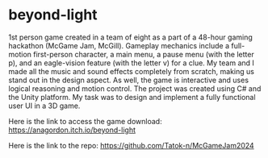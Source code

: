 # beyond-light
1st person game created in a team of eight as a part of a 48-hour gaming hackathon (McGame Jam, McGill). 
Gameplay mechanics include a full-motion first-person character, a main menu, a pause menu (with the letter p), and an eagle-vision feature (with the letter v) for a clue.
My team and I made all the music and sound effects completely from scratch, making us stand out in the design aspect. As well, the game is interactive and uses logical reasoning and motion control.
The project was created using C# and the Unity platform. My task was to design and implement a fully functional user UI in a 3D game.

Here is the link to access the game download: https://anagordon.itch.io/beyond-light

Here is the link to the repo: https://github.com/Tatok-n/McGameJam2024



